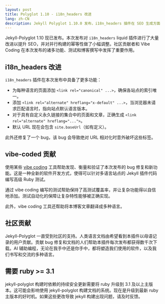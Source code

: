 ```yaml
---
layout: post
title: Polyglot 1.10 - i18n_headers 改进
lang: zh-CN
description: Jekyll Polyglot 1.10.0 发布，i18n_headers 插件在 SEO 生成方面的改进
---
```


Jekyll-Polyglot 1.10 现已发布。本次发布对 `i18n_headers` liquid 插件进行了大量改进以提升 SEO，并对并行构建的幂等性做了小幅调整。社区贡献者和 Vibe Coding 在本次发布的诸多功能、测试和博客撰写中发挥了重要作用。

## i18n_headers 改进

`i18n_headers` 插件在本次发布中具备了更多功能：

* 为每种语言的页面添加 `<link rel="canonical" ...>`，确保各站点的索引唯一。
* 添加 `<link rel="alternate" hreflang="x-default" ...>`，当浏览器未请求匹配语言时，指向站点默认语言版本。
* 对于具有自定义永久链接的集合中的页面和文章，正确生成 `<link rel="alternate" hreflang="...">`。
* 默认 URL 现在会包含 `site.baseUrl`（如有定义）。

此外还修复了一个 bug，该 bug 会导致绝对 URL 相对化时意外破坏这些标签。

## vibe-coded 贡献

使用某些 [vibe coding](https://en.wikipedia.org/wiki/Vibe_coding) 工具帮助发现、衡量和验证了本次发布的 bug 修复和新功能。这是一种全新的软件开发方式，使得可以针对多语言站点的 Jekyll 插件代码编写高级 Ruby 测试。

通过 vibe coding 编写的测试帮助保持了高测试覆盖率，并让复杂功能得以自信地添加。测试自动化的保障让复杂特性能够被正确实现。

此外，vibe coding 工具还帮助将本博客文章翻译成多种语言。

## 社区贡献

Jekyll-Polyglot 一直受到社区的支持。人类语言文档由希望看到本插件以母语记录的用户贡献。贡献 bug 修复和文档的人们帮助本插件每次发布都获得数千次下载。AI 辅助编程，无论在我手中还是你手中，都将塑造我们使用的软件，以及我们书写和交流的多种语言。 

## 需要 ruby >= 3.1

jekyll-polyglot 构建时依赖的持续安全更新需要将 ruby 升级到 3.1 及以上主版本。这可能会影响使用 jekyll-polyglot 构建文档的系统。现在是升级到最新 ruby 主版本的好时机。如果这些更改导致 jekyll 构建出现问题，请及时反馈。 